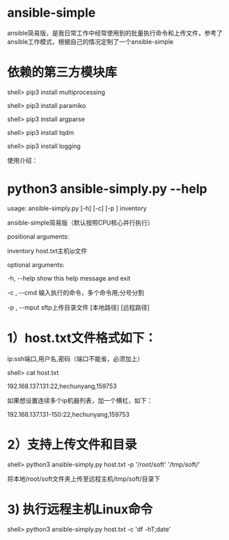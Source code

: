 # ansible-simple
ansible简易版，是我日常工作中经常使用到的批量执行命令和上传文件，参考了ansible工作模式，根据自己的情况定制了一个ansible-simple

# 依赖的第三方模块库

shell> pip3 install multiprocessing

shell> pip3 install paramiko

shell> pip3 install argparse

shell> pip3 install tqdm

shell> pip3 install logging


使用介绍：
# python3 ansible-simply.py --help
usage: ansible-simply.py [-h] [-c] [-p ] inventory

ansible-simple简易版（默认按照CPU核心并行执行）

positional arguments:

  inventory       host.txt主机ip文件

optional arguments:

  -h, --help      show this help message and exit
  
  -c , --cmd      输入执行的命令，多个命令用;分号分割
  
  -p  , --mput    sftp上传目录文件 [本地路径] [远程路径]
  
  
# 1）host.txt文件格式如下：

ip:ssh端口,用户名,密码（端口不能省，必须加上）

shell> cat host.txt

192.168.137.131:22,hechunyang,159753

如果想设置连续多个ip机器列表，加一个横杠，如下：

192.168.137.131-150:22,hechunyang,159753

# 2）支持上传文件和目录

shell> python3 ansible-simply.py host.txt -p '/root/soft' '/tmp/soft/'

将本地/root/soft文件夹上传至远程主机/tmp/soft/目录下

# 3) 执行远程主机Linux命令

shell> python3 ansible-simply.py host.txt -c 'df -hT;date'

